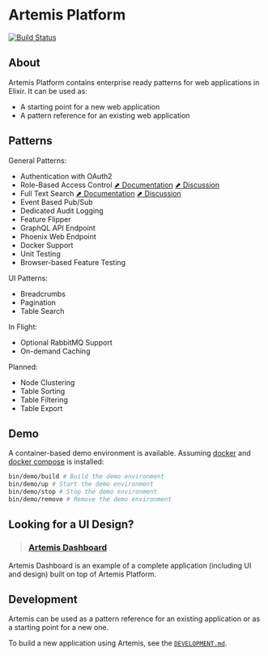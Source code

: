 # Artemis Platform

[![Build Status](https://travis-ci.com/chrislaskey/artemis_platform.svg?branch=master)](https://travis-ci.com/chrislaskey/artemis_platform)

## About

Artemis Platform contains enterprise ready patterns for web applications in Elixir. It can be used as:

- A starting point for a new web application
- A pattern reference for an existing web application

## Patterns

General Patterns:

- Authentication with OAuth2
- Role-Based Access Control [⬈ Documentation](https://github.com/chrislaskey/artemis_platform/wiki/Role-Based-Access-Control) [⬈ Discussion](https://github.com/chrislaskey/artemis_platform/issues/12)
- Full Text Search [⬈ Documentation](https://github.com/chrislaskey/artemis_platform/wiki/Full-Text-Search) [⬈ Discussion](https://github.com/chrislaskey/artemis_platform/issues/13)
- Event Based Pub/Sub
- Dedicated Audit Logging
- Feature Flipper
- GraphQL API Endpoint
- Phoenix Web Endpoint
- Docker Support
- Unit Testing
- Browser-based Feature Testing

UI Patterns:

- Breadcrumbs
- Pagination
- Table Search

In Flight:

- Optional RabbitMQ Support
- On-demand Caching

Planned:

- Node Clustering
- Table Sorting
- Table Filtering
- Table Export

## Demo

A container-based demo environment is available. Assuming [docker](https://www.docker.com/) and [docker compose](https://docs.docker.com/compose/) is installed:

```bash
bin/demo/build # Build the demo environment
bin/demo/up # Start the demo environment
bin/demo/stop # Stop the demo environment
bin/demo/remove # Remove the demo environment
```

## Looking for a UI Design?

> ### [Artemis Dashboard](https://github.com/chrislaskey/artemis_dashboard)

Artemis Dashboard is an example of a complete application (including UI and design) built on top of Artemis Platform.

## Development

Artemis can be used as a pattern reference for an existing application or as a starting point for a new one.

To build a new application using Artemis, see the [`DEVELOPMENT.md`](DEVELOPMENT.md).
